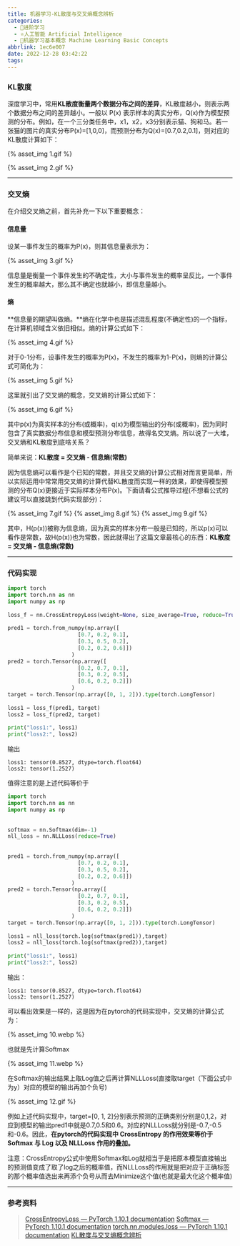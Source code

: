 ```yaml
---
title: 机器学习-KL散度与交叉熵概念辨析
categories:
  - 🌙进阶学习
  - ⭐人工智能 Artificial Intelligence
  - 💫机器学习基本概念 Machine Learning Basic Concepts
abbrlink: 1ec6e007
date: 2022-12-28 03:42:22
tags:
---
```


### KL散度

深度学习中，常用**KL散度衡量两个数据分布之间的差异**，KL散度越小，则表示两个数据分布之间的差异越小。一般以 P(x) 表示样本的真实分布，Q(x)作为模型预测的分布。例如，在一个三分类任务中，x1，x2，x3分别表示猫、狗和马。若一张猫的图片的真实分布P(x)=[1,0,0]，而预测分布为Q(x)=[0.7,0.2,0.1]，则对应的KL散度计算如下：

{% asset_img 1.gif %}

{% asset_img 2.gif %}

<!--more-->

***

### 交叉熵

在介绍交叉熵之前，首先补充一下以下重要概念：

#### 信息量

设某一事件发生的概率为P(x)，则其信息量表示为：

{% asset_img 3.gif %}

信息量是衡量一个事件发生的不确定性，大小与事件发生的概率呈反比，一个事件发生的概率越大，那么其不确定也就越小，即信息量越小。

#### 熵

**信息量的期望叫做熵。**熵在化学中也是描述混乱程度(不确定性)的一个指标，在计算机领域含义依旧相似。熵的计算公式如下：

{% asset_img 4.gif %}

对于0-1分布，设事件发生的概率为P(x)，不发生的概率为1-P(x)，则熵的计算公式可简化为：

{% asset_img 5.gif %}

这里就引出了交叉熵的概念，交叉熵的计算公式如下：

{% asset_img 6.gif %}

其中p(x)为真实样本的分布(或概率)，q(x)为模型输出的分布(或概率)，因为同时包含了真实数据分布信息和模型预测分布信息，故得名交叉熵。所以说了一大堆，交叉熵和KL散度到底啥关系？

简单来说：**KL散度 = 交叉熵 - 信息熵(常数)**

因为信息熵可以看作是个已知的常数，并且交叉熵的计算公式相对而言更简单，所以实际运用中常常用交叉熵的计算代替KL散度而实现一样的效果，即使得模型预测的分布Q(x)更接近于实际样本分布P(x)。下面请看公式推导过程(不想看公式的建议可以直接跳到代码实现部分)：

{% asset_img 7.gif %}
{% asset_img 8.gif %}
{% asset_img 9.gif %}

其中，H(p(x))被称为信息熵，因为真实的样本分布一般是已知的，所以p(x)可以看作是常数，故H(p(x))也为常数，因此就得出了这篇文章最核心的东西：**KL散度 = 交叉熵 - 信息熵(常数)**

***

### 代码实现

``` python
import torch
import torch.nn as nn
import numpy as np
 
loss_f = nn.CrossEntropyLoss(weight=None, size_average=True, reduce=True)
 
pred1 = torch.from_numpy(np.array([
                      [0.7, 0.2, 0.1],
                      [0.3, 0.5, 0.2],
                      [0.2, 0.2, 0.6]])
                    )
pred2 = torch.Tensor(np.array([
                      [0.2, 0.7, 0.1],
                      [0.3, 0.2, 0.5],
                      [0.6, 0.2, 0.2]])
                    )
target = torch.Tensor(np.array([0, 1, 2])).type(torch.LongTensor)
 
loss1 = loss_f(pred1, target)
loss2 = loss_f(pred2, target)
 
print("loss1:", loss1)
print("loss2:", loss2)
```

输出

```
loss1: tensor(0.8527, dtype=torch.float64)
loss2: tensor(1.2527)
```

值得注意的是上述代码等价于

``` python
import torch
import torch.nn as nn
import numpy as np
 
 
softmax = nn.Softmax(dim=-1)
nll_loss = nn.NLLLoss(reduce=True)
 
 
pred1 = torch.from_numpy(np.array([
                      [0.7, 0.2, 0.1],
                      [0.3, 0.5, 0.2],
                      [0.2, 0.2, 0.6]])
                    )
pred2 = torch.Tensor(np.array([
                      [0.2, 0.7, 0.1],
                      [0.3, 0.2, 0.5],
                      [0.6, 0.2, 0.2]])
                    )
target = torch.Tensor(np.array([0, 1, 2])).type(torch.LongTensor)
 
loss1 = nll_loss(torch.log(softmax(pred1)),target)
loss2 = nll_loss(torch.log(softmax(pred2)),target)
 
print("loss1:", loss1)
print("loss2:", loss2)
```

输出：

```
loss1: tensor(0.8527, dtype=torch.float64)
loss2: tensor(1.2527)
```

可以看出效果是一样的，这是因为在pytorch的代码实现中，交叉熵的计算公式为：

{% asset_img 10.webp %}

也就是先计算Softmax

{% asset_img 11.webp %}

在Softmax的输出结果上取Log值之后再计算NLLLoss(直接取target（下面公式中为y）对应的模型的输出再加个负号)

{% asset_img 12.gif %}

例如上述代码实现中，target=[0, 1, 2]分别表示预测的正确类别分别是0,1,2，对应到模型的输出pred1中就是0.7,0.5和0.6。对应的NLLLoss就分别是-0.7,-0.5和-0.6。因此，**在pytorch的代码实现中 CrossEntropy 的作用效果等价于 Softmax 与 Log 以及 NLLLoss 作用的叠加。**

注意：CrossEntropy公式中使用Softmax和Log就相当于是把原本模型直接输出的预测值变成了取了log之后的概率值，而NLLLoss的作用就是把对应于正确标签的那个概率值选出来再添个负号从而去Minimize这个值(也就是最大化这个概率值)

***

### 参考资料

> [CrossEntropyLoss — PyTorch 1.10.1 documentation](https://pytorch.org/docs/stable/generated/torch.nn.CrossEntropyLoss.html)
> [Softmax — PyTorch 1.10.1 documentation](https://pytorch.org/docs/stable/generated/torch.nn.Softmax.html)
> [torch.nn.modules.loss — PyTorch 1.10.1 documentation](https://pytorch.org/docs/stable/_modules/torch/nn/modules/loss.html#NLLLoss)
> [KL散度与交叉熵概念辨析](https://blog.csdn.net/daimashiren/article/details/122625664)
